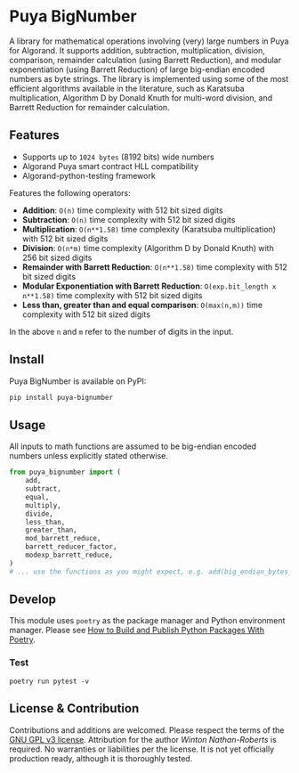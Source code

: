 # Puya BigNumber

A library for mathematical operations involving (very) large numbers in Puya for Algorand. It supports addition, subtraction, multiplication, division, comparison, remainder calculation (using Barrett Reduction), and modular exponentiation (using Barrett Reduction) of large big-endian encoded numbers as byte strings. The library is implemented using some of the most efficient algorithms available in the literature, such as Karatsuba multiplication, Algorithm D by Donald Knuth for multi-word division, and Barrett Reduction for remainder calculation.

## Features

- Supports up to `1024 bytes` (8192 bits) wide numbers
- Algorand Puya smart contract HLL compatibility
- Algorand-python-testing framework

 Features the following operators:
- **Addition**: `O(n)` time complexity with 512 bit sized digits
- **Subtraction**: `O(n)` time complexity with 512 bit sized digits
- **Multiplication**: `O(n**1.58)` time complexity (Karatsuba multiplication) with 512 bit sized digits
- **Division**: `O(n*m)` time complexity (Algorithm D by Donald Knuth) with 256 bit sized digits
- **Remainder with Barrett Reduction**: `O(n**1.58)` time complexity with 512 bit sized digits
- **Modular Exponentiation with Barrett Reduction**: `O(exp.bit_length x n**1.58)` time complexity with 512 bit sized digits
- **Less than, greater than and equal comparison**: `O(max(n,m))` time complexity with 512 bit sized digits

In the above `n` and `m` refer to the number of digits in the input.

## Install

Puya BigNumber is available on PyPI:

```sh
pip install puya-bignumber
```

## Usage

All inputs to math functions are assumed to be big-endian encoded numbers unless explicitly stated otherwise.

```python
from puya_bignumber import (
    add,
    subtract,
    equal,
    multiply,
    divide,
    less_than,
    greater_than,
    mod_barrett_reduce,
    barrett_reducer_factor,
    modexp_barrett_reduce,
)
# ... use the functions as you might expect, e.g. add(big_endian_bytes_a, big_endian_bytes_b)
```

## Develop

This module uses `poetry` as the package manager and Python environment manager. Please see [How to Build and Publish Python Packages With Poetry](https://www.freecodecamp.org/news/how-to-build-and-publish-python-packages-with-poetry/).

### Test

```
poetry run pytest -v
```

## License & Contribution

Contributions and additions are welcomed. Please respect the terms of the [GNU GPL v3 license](./LICENSE). Attribution for the author _Winton Nathan-Roberts_ is required. No warranties or liabilities per the license. It is not yet officially production ready, although it is thoroughly tested.
